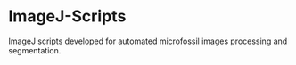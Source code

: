 # ImageJ-Scripts
ImageJ scripts developed for automated microfossil images processing and segmentation.
